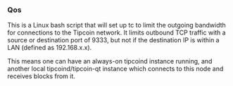 ### Qos ###

This is a Linux bash script that will set up tc to limit the outgoing bandwidth for connections to the Tipcoin network. It limits outbound TCP traffic with a source or destination port of 9333, but not if the destination IP is within a LAN (defined as 192.168.x.x).

This means one can have an always-on tipcoind instance running, and another local tipcoind/tipcoin-qt instance which connects to this node and receives blocks from it.
